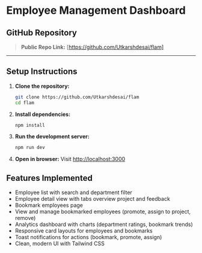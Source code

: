 # Employee Management Dashboard

## GitHub Repository

> **Public Repo Link:** [https://github.com/Utkarshdesai/flam]

---

## Setup Instructions

1. **Clone the repository:**
   ```bash
   git clone https://github.com/Utkarshdesai/flam
   cd flam
   ```
2. **Install dependencies:**
   ```bash
   npm install
   ```
3. **Run the development server:**
   ```bash
   npm run dev
   ```
4. **Open in browser:**
   Visit [http://localhost:3000](http://localhost:3000)



## Features Implemented

- Employee list with search and department filter
- Employee detail view with tabs overview project and feedback
- Bookmark employees page
- View and manage bookmarked employees (promote, assign to project, remove)
- Analytics dashboard with charts (department ratings, bookmark trends)
- Responsive card layouts for employees and bookmarks
- Toast notifications for actions (bookmark, promote, assign)
- Clean, modern UI with Tailwind CSS


